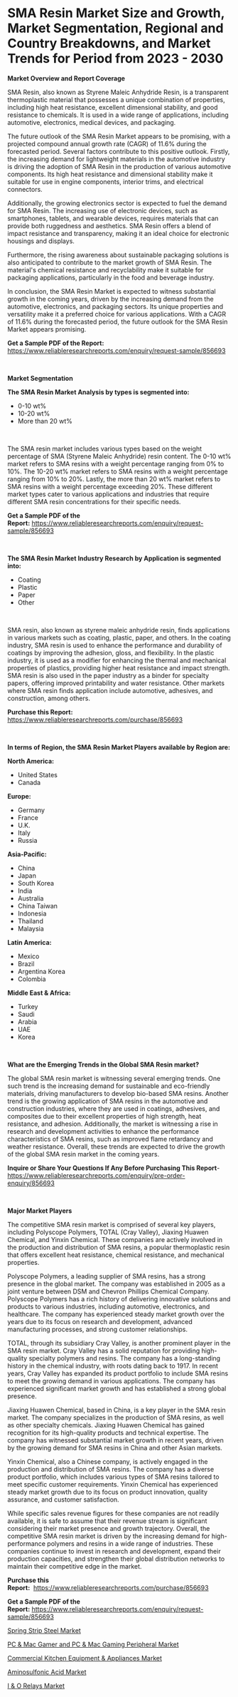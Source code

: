 <p><h1>SMA Resin Market Size and Growth, Market Segmentation, Regional and Country Breakdowns, and Market Trends for Period from 2023 -  2030</h1></p><p><strong>Market Overview and Report Coverage</strong></p>
<p><p>SMA Resin, also known as Styrene Maleic Anhydride Resin, is a transparent thermoplastic material that possesses a unique combination of properties, including high heat resistance, excellent dimensional stability, and good resistance to chemicals. It is used in a wide range of applications, including automotive, electronics, medical devices, and packaging.</p><p>The future outlook of the SMA Resin Market appears to be promising, with a projected compound annual growth rate (CAGR) of 11.6% during the forecasted period. Several factors contribute to this positive outlook. Firstly, the increasing demand for lightweight materials in the automotive industry is driving the adoption of SMA Resin in the production of various automotive components. Its high heat resistance and dimensional stability make it suitable for use in engine components, interior trims, and electrical connectors.</p><p>Additionally, the growing electronics sector is expected to fuel the demand for SMA Resin. The increasing use of electronic devices, such as smartphones, tablets, and wearable devices, requires materials that can provide both ruggedness and aesthetics. SMA Resin offers a blend of impact resistance and transparency, making it an ideal choice for electronic housings and displays.</p><p>Furthermore, the rising awareness about sustainable packaging solutions is also anticipated to contribute to the market growth of SMA Resin. The material's chemical resistance and recyclability make it suitable for packaging applications, particularly in the food and beverage industry.</p><p>In conclusion, the SMA Resin Market is expected to witness substantial growth in the coming years, driven by the increasing demand from the automotive, electronics, and packaging sectors. Its unique properties and versatility make it a preferred choice for various applications. With a CAGR of 11.6% during the forecasted period, the future outlook for the SMA Resin Market appears promising.</p></p>
<p><strong>Get a Sample PDF of the Report:</strong> <a href="https://www.reliableresearchreports.com/enquiry/request-sample/856693">https://www.reliableresearchreports.com/enquiry/request-sample/856693</a></p>
<p>&nbsp;</p>
<p><strong>Market Segmentation</strong></p>
<p><strong>The SMA Resin Market Analysis by types is segmented into:</strong></p>
<p><ul><li>0-10 wt%</li><li>10-20 wt%</li><li>More than 20 wt%</li></ul></p>
<p>&nbsp;</p>
<p><p>The SMA resin market includes various types based on the weight percentage of SMA (Styrene Maleic Anhydride) resin content. The 0-10 wt% market refers to SMA resins with a weight percentage ranging from 0% to 10%. The 10-20 wt% market refers to SMA resins with a weight percentage ranging from 10% to 20%. Lastly, the more than 20 wt% market refers to SMA resins with a weight percentage exceeding 20%. These different market types cater to various applications and industries that require different SMA resin concentrations for their specific needs.</p></p>
<p><strong>Get a Sample PDF of the Report:</strong>&nbsp;<a href="https://www.reliableresearchreports.com/enquiry/request-sample/856693">https://www.reliableresearchreports.com/enquiry/request-sample/856693</a></p>
<p>&nbsp;</p>
<p><strong>The SMA Resin Market Industry Research by Application is segmented into:</strong></p>
<p><ul><li>Coating</li><li>Plastic</li><li>Paper</li><li>Other</li></ul></p>
<p>&nbsp;</p>
<p><p>SMA resin, also known as styrene maleic anhydride resin, finds applications in various markets such as coating, plastic, paper, and others. In the coating industry, SMA resin is used to enhance the performance and durability of coatings by improving the adhesion, gloss, and flexibility. In the plastic industry, it is used as a modifier for enhancing the thermal and mechanical properties of plastics, providing higher heat resistance and impact strength. SMA resin is also used in the paper industry as a binder for specialty papers, offering improved printability and water resistance. Other markets where SMA resin finds application include automotive, adhesives, and construction, among others.</p></p>
<p><strong>Purchase this Report:</strong>&nbsp; <a href="https://www.reliableresearchreports.com/purchase/856693">https://www.reliableresearchreports.com/purchase/856693</a></p>
<p>&nbsp;</p>
<p><strong>In terms of Region, the SMA Resin Market Players available by Region are:</strong></p>
<p>
    <p> <strong> North America: </strong>
        <ul>
            <li>United States</li>
            <li>Canada</li>
        </ul>
        </p> 
    <p> <strong> Europe: </strong>
        <ul>
            <li>Germany</li>
            <li>France</li>
            <li>U.K.</li>
            <li>Italy</li>
            <li>Russia</li>
        </ul>
        </p> 
    <p> <strong> Asia-Pacific: </strong>
        <ul>
            <li>China</li>
            <li>Japan</li>
            <li>South Korea</li>
            <li>India</li>
            <li>Australia</li>
            <li>China Taiwan</li>
            <li>Indonesia</li>
            <li>Thailand</li>
            <li>Malaysia</li>
        </ul>
        </p> 
    <p> <strong> Latin America: </strong>
        <ul>
            <li>Mexico</li>
            <li>Brazil</li>
            <li>Argentina Korea</li>
            <li>Colombia</li>
        </ul>
        </p> 
    <p> <strong> Middle East & Africa: </strong>
        <ul>
            <li>Turkey</li>
            <li>Saudi</li>
            <li>Arabia</li>
            <li>UAE</li>
            <li>Korea</li>
        </ul>
    </p>
    </p>
<p>&nbsp;</p>
<p><strong>What are the Emerging Trends in the Global SMA Resin market?</strong></p>
<p><p>The global SMA resin market is witnessing several emerging trends. One such trend is the increasing demand for sustainable and eco-friendly materials, driving manufacturers to develop bio-based SMA resins. Another trend is the growing application of SMA resins in the automotive and construction industries, where they are used in coatings, adhesives, and composites due to their excellent properties of high strength, heat resistance, and adhesion. Additionally, the market is witnessing a rise in research and development activities to enhance the performance characteristics of SMA resins, such as improved flame retardancy and weather resistance. Overall, these trends are expected to drive the growth of the global SMA resin market in the coming years.</p></p>
<p><strong>Inquire or Share Your Questions If Any Before Purchasing This Report</strong>- <a href="https://www.reliableresearchreports.com/enquiry/pre-order-enquiry/856693">https://www.reliableresearchreports.com/enquiry/pre-order-enquiry/856693</a></p>
<p>&nbsp;</p>
<p><strong>Major Market Players</strong></p>
<p><p>The competitive SMA resin market is comprised of several key players, including Polyscope Polymers, TOTAL (Cray Valley), Jiaxing Huawen Chemical, and Yinxin Chemical. These companies are actively involved in the production and distribution of SMA resins, a popular thermoplastic resin that offers excellent heat resistance, chemical resistance, and mechanical properties.</p><p>Polyscope Polymers, a leading supplier of SMA resins, has a strong presence in the global market. The company was established in 2005 as a joint venture between DSM and Chevron Phillips Chemical Company. Polyscope Polymers has a rich history of delivering innovative solutions and products to various industries, including automotive, electronics, and healthcare. The company has experienced steady market growth over the years due to its focus on research and development, advanced manufacturing processes, and strong customer relationships.</p><p>TOTAL, through its subsidiary Cray Valley, is another prominent player in the SMA resin market. Cray Valley has a solid reputation for providing high-quality specialty polymers and resins. The company has a long-standing history in the chemical industry, with roots dating back to 1917. In recent years, Cray Valley has expanded its product portfolio to include SMA resins to meet the growing demand in various applications. The company has experienced significant market growth and has established a strong global presence.</p><p>Jiaxing Huawen Chemical, based in China, is a key player in the SMA resin market. The company specializes in the production of SMA resins, as well as other specialty chemicals. Jiaxing Huawen Chemical has gained recognition for its high-quality products and technical expertise. The company has witnessed substantial market growth in recent years, driven by the growing demand for SMA resins in China and other Asian markets.</p><p>Yinxin Chemical, also a Chinese company, is actively engaged in the production and distribution of SMA resins. The company has a diverse product portfolio, which includes various types of SMA resins tailored to meet specific customer requirements. Yinxin Chemical has experienced steady market growth due to its focus on product innovation, quality assurance, and customer satisfaction.</p><p>While specific sales revenue figures for these companies are not readily available, it is safe to assume that their revenue stream is significant considering their market presence and growth trajectory. Overall, the competitive SMA resin market is driven by the increasing demand for high-performance polymers and resins in a wide range of industries. These companies continue to invest in research and development, expand their production capacities, and strengthen their global distribution networks to maintain their competitive edge in the market.</p></p>
<p><strong>Purchase this Report:</strong>&nbsp;&nbsp;<a href="https://www.reliableresearchreports.com/purchase/856693">https://www.reliableresearchreports.com/purchase/856693</a></p>
<p></p>
<p><strong>Get a Sample PDF of the Report:</strong>&nbsp;<a href="https://www.reliableresearchreports.com/enquiry/request-sample/856693">https://www.reliableresearchreports.com/enquiry/request-sample/856693</a></p>
<p><p><a href="https://github.com/gdfhhhj/Market-Research-Report-List-1/blob/main/spring-strip-steel-market.md">Spring Strip Steel Market</a></p><p><a href="https://medium.com/@bethhermann2023/pc-mac-gamer-and-pc-mac-gaming-peripheral-market-the-key-to-successful-business-strategy-2796da2a4cc2">PC & Mac Gamer and PC & Mac Gaming Peripheral Market</a></p><p><a href="https://medium.com/@v25590012/decoding-commercial-kitchen-equipment-appliances-market-metrics-market-share-trends-and-growth-f342d7e1e729">Commercial Kitchen Equipment & Appliances Market</a></p><p><a href="https://github.com/luckyshygirl/Market-Research-Report-List-1/blob/main/aminosulfonic-acid-market.md">Aminosulfonic Acid Market</a></p><p><a href="https://medium.com/@ursulastark1/decoding-i-amp-o-relays-market-metrics-market-share-trends-and-growth-patterns-01366e910729">I & O Relays Market</a></p></p>